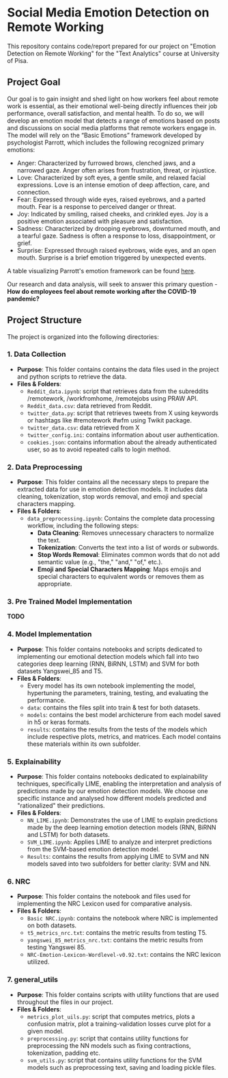 # Social Media Emotion Detection on Remote Working
This repository contains code/report prepared for our project on "Emotion Detection on Remote Working" for the "Text Analytics" course at University of Pisa.

## Project Goal
Our goal is to gain insight and shed light on how workers feel about remote work is essential, as their emotional well-being directly influences their job performance, overall satisfaction, and mental health. To do so, we will develop an emotion model that detects a range of emotions based on posts and discussions on social media platforms that remote workers engage in. The model will rely on the “Basic Emotions” framework developed by psychologist Parrott, which includes the following recognized primary emotions:  

- Anger: Characterized by furrowed brows, clenched jaws, and a narrowed gaze. Anger often arises from frustration, threat, or injustice.
- Love: Characterized by soft eyes, a gentle smile, and relaxed facial expressions. Love is an intense emotion of deep affection, care, and connection.
- Fear: Expressed through wide eyes, raised eyebrows, and a parted mouth. Fear is a response to perceived danger or threat.
- Joy: Indicated by smiling, raised cheeks, and crinkled eyes. Joy is a positive emotion associated with pleasure and satisfaction.
- Sadness: Characterized by drooping eyebrows, downturned mouth, and a tearful gaze. Sadness is often a response to loss, disappointment, or grief.
- Surprise: Expressed through raised eyebrows, wide eyes, and an open mouth. Surprise is a brief emotion triggered by unexpected events.

A table visualizing Parrott's emotion framework can be found [here](https://www.researchgate.net/figure/Parrotts-emotion-framework_tbl1_266657790).
 
Our research and data analysis, will seek to answer this primary question - **How do employees feel about remote working after the COVID-19 pandemic?**

## Project Structure

The project is organized into the following directories:

### 1. **Data Collection**
   - **Purpose**: This folder contains contains the data files used in the project and python scripts to retrieve the data.
   - **Files & Folders**:
      - `Reddit_data.ipynb`: script that retrieves data from the subreddits /remotework, /workfromhome, /remotejobs using PRAW API.
      - `Reddit_data.csv`: data retrieved from Reddit.
      - `twitter_data.py`: script that retrieves tweets from X using keywords or hashtags like #remotework #wfm using Twikit package.
      - `twitter_data.csv`: data retrieved from X
      - `twitter_config.ini`: contains information about user authentication.
      - `cookies.json`: contains information about the already authenticated user, so as to avoid repeated calls to login method.
       
### 2. **Data Preprocessing**
   - **Purpose**: This folder contains all the necessary steps to prepare the extracted data for use in emotion detection models. It includes data cleaning, tokenization, stop words removal, and emoji and special characters mapping.
   - **Files & Folders**:
      - `data_preprocessing.ipynb`: Contains the complete data processing workflow, including the following steps:
         - **Data Cleaning**: Removes unnecessary characters to normalize the text.
         - **Tokenization**: Converts the text into a list of words or subwords.
         - **Stop Words Removal**: Eliminates common words that do not add semantic value (e.g., "the," "and," "of," etc.).
         - **Emoji and Special Characters Mapping**: Maps emojis and special characters to equivalent words or removes them as appropriate.


### 3. **Pre Trained Model Implementation**
**TODO**

### 4. **Model Implementation**
   - **Purpose**: This folder contains notebooks and scripts dedicated to implementing our emotional detection models which fall into two categories deep learning (RNN, BiRNN, LSTM) and SVM for both datasets Yangswei_85 and T5.
   - **Files & Folders**:
      -  Every model has its own notebook implementing the model, hypertuning the parameters, training, testing, and evaluating the performance.
      - `data`: contains the files split into train & test for both datasets.
      - `models`: contains the best model archicterure from each model saved in h5 or keras formats.
      - `results`: contains the results from the tests of the models which include respective plots, metrics, and matrices. Each model contains these materials within its own subfolder.

### 5. **Explainability**
   - **Purpose**: This folder contains notebooks dedicated to explainability techniques, specifically LIME, enabling the interpretation and analysis of predictions made by our emotion detection models. We choose one specific instance and analysed how different models predicted and "rationalized" their predictions.
   - **Files & Folders**:
      - `NN_LIME.ipynb`: Demonstrates the use of LIME to explain predictions made by the deep learning emotion detection models (RNN, BiRNN and LSTM) for both datasets.
      - `SVM_LIME.ipynb`: Applies LIME to analyze and interpret predictions from the SVM-based emotion detection model.
      - `Results`: contains the results from applying LIME to SVM and NN models saved into two subfolders for better clarity: SVM and NN.

### 6. **NRC**
  - **Purpose**: This folder contains the notebook and files used for implementing the NRC Lexicon used for comparative analysis.
   - **Files & Folders**:
      - `Basic NRC.ipynb`: contains the notebook where NRC is implemented on both datasets.
      - `t5_metrics_nrc.txt`: contains the metric results from testing T5.
      - `yangswei_85_metrics_nrc.txt`: contains the metric results from testing Yangswei 85.
      - `NRC-Emotion-Lexicon-Wordlevel-v0.92.txt`: contains the NRC lexicon utilized.
        
### 7. **general_utils**
   - **Purpose**: This folder contains scripts with utility functions that are used throughout the files in our project.
   - **Files & Folders**:
      - `metrics_plot_uils.py`: script that computes metrics, plots a confusion matrix, plot a training-validation losses curve plot for a given model.
      - `preprocessing.py`: script that contains utility functions for preprocessing the  NN models such as fixing contractions, tokenization, padding etc.
      - `svm_utils.py`: script that contains utility functions for the SVM models such as preprocessing text, saving and loading pickle files.

